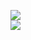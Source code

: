[![](https://img.shields.io/badge/Made%20With-Github%20Spray-lightgrey.svg?style=for-the-badge&logo=github)](https://github.com/Annihil/github-spray#25633)  
[![](https://i.imgur.com/2DrTn0Z.gif)](https://github.com/Annihil/github-spray)